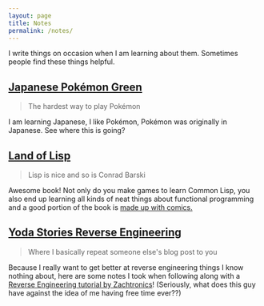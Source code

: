 ```yaml
---
layout: page
title: Notes
permalink: /notes/
---
```


I write things on occasion when I am learning about them. Sometimes people find these things helpful.

## [Japanese Pokémon Green](https://github.com/Archenoth/Pokemon-Japanese-School)
> The hardest way to play Pokémon

I am learning Japanese, I like Pokémon, Pokémon was originally in Japanese. See where this is going?

## [Land of Lisp](https://github.com/Archenoth/Land-of-Lisp-notes)
> Lisp is nice and so is Conrad Barski

Awesome book! Not only do you make games to learn Common Lisp, you also end up learning all kinds of neat things about functional programming and a good portion of the book is [made up with comics.](http://landoflisp.com/#guilds)

## [Yoda Stories Reverse Engineering](https://github.com/Archenoth/yodesk-notes)
> Where I basically repeat someone else's blog post to you

Because I really want to get better at reverse engineering things I know nothing about, here are some notes I took when following along with a [Reverse Engineering tutorial by Zachtronics](http://www.zachtronics.com/yoda-stories/)! (Seriously, what does this guy have against the idea of me having free time ever??)
